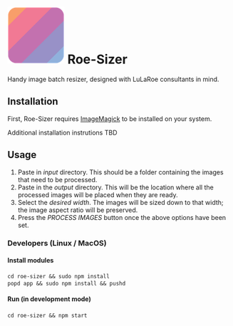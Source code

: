# ![](/resources/icon_sm.png "Roe-Sizer") Roe-Sizer
Handy image batch resizer, designed with LuLaRoe consultants in mind.

## Installation
First, Roe-Sizer requires [ImageMagick](http://imagemagick.org/script/binary-releases.php)
to be installed on your system.

Additional installation instrutions TBD

## Usage
1. Paste in *input* directory. This should be a folder containing the images that need to be processed.
1. Paste in the *output* directory. This will be the location where all the processed images will be placed when they are ready.
1. Select the *desired width*. The images will be sized down to that width; the image aspect ratio will be preserved.
1. Press the *PROCESS IMAGES* button once the above options have been set.

### Developers (Linux / MacOS)

#### Install modules
```
cd roe-sizer && sudo npm install
popd app && sudo npm install && pushd
```

#### Run (in development mode)
`cd roe-sizer && npm start`
